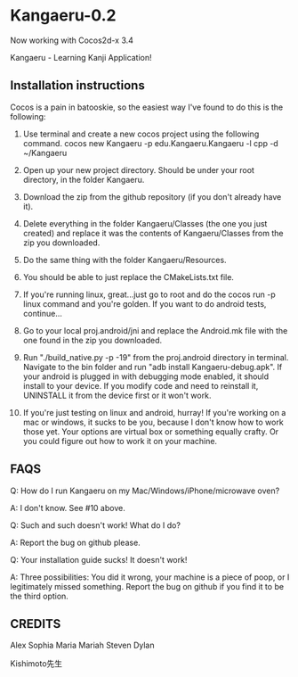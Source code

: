 # Kangaeru-0.2
Now working with Cocos2d-x 3.4

Kangaeru - Learning Kanji Application!

Installation instructions
--------------------------------------------------------------------

Cocos is a pain in batooskie, so the easiest way I've found to do this is the following:

1. Use terminal and create a new cocos project using the following command.
   cocos new Kangaeru -p edu.Kangaeru.Kangaeru -l cpp -d ~/Kangaeru
   
2. Open up your new project directory. Should be under your root directory, in the folder Kangaeru.
   
3. Download the zip from the github repository (if you don't already have it).

4. Delete everything in the folder Kangaeru/Classes (the one you just created) and replace it was the contents of Kangaeru/Classes from the zip you downloaded.

5. Do the same thing with the folder Kangaeru/Resources.

6. You should be able to just replace the CMakeLists.txt file.

7. If you're running linux, great...just go to root and do the cocos run -p linux command and you're golden. If you want to do android tests, continue...

8. Go to your local proj.android/jni and replace the Android.mk file with the one found in the zip you downloaded.

9. Run "./build_native.py -p -19" from the proj.android directory in terminal. Navigate to the bin folder and run "adb install Kangaeru-debug.apk". If your android is plugged in with debugging mode enabled, it should install to your device. If you modify code and need to reinstall it, UNINSTALL it from the device first or it won't work.

10. If you're just testing on linux and android, hurray! If you're working on a mac or windows, it sucks to be you, because I don't know how to work those yet. Your options are virtual box or something equally crafty. Or you could figure out how to work it on your machine.

FAQS
--------------------------------------------------------------------

Q: How do I run Kangaeru on my Mac/Windows/iPhone/microwave oven?

A: I don't know. See #10 above.


Q: Such and such doesn't work! What do I do?

A: Report the bug on github please.


Q: Your installation guide sucks! It doesn't work!

A: Three possibilities: You did it wrong, your machine is a piece of poop, or I legitimately missed something. Report the bug on github if you find it to be the third option.

CREDITS
--------------------------------------------------------------------

Alex
Sophia
Maria
Mariah
Steven
Dylan

Kishimoto先生
